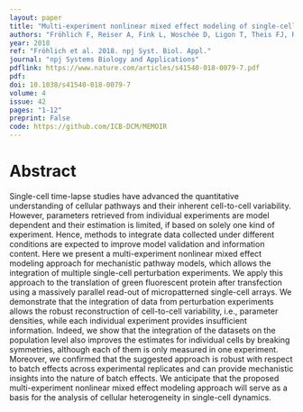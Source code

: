 ```yaml
---
layout: paper
title: "Multi-experiment nonlinear mixed effect modeling of single-cell translation kinetics after transfection"
authors: "Fröhlich F, Reiser A, Fink L, Woschée D, Ligon T, Theis FJ, Rädler JO, Hasenauer J"
year: 2018
ref: "Fröhlich et al. 2018. npj Syst. Biol. Appl."
journal: "npj Systems Biology and Applications"
pdflink: https://www.nature.com/articles/s41540-018-0079-7.pdf
pdf: 
doi: 10.1038/s41540-018-0079-7
volume: 4
issue: 42
pages: "1-12"
preprint: False
code: https://github.com/ICB-DCM/MEMOIR
---
```


# Abstract

Single-cell time-lapse studies have advanced the quantitative understanding of cellular pathways and their inherent cell-to-cell variability. However, parameters retrieved from individual experiments are model dependent and their estimation is limited, if based on solely one kind of experiment. Hence, methods to integrate data collected under different conditions are expected to improve model validation and information content. Here we present a multi-experiment nonlinear mixed effect modeling approach for mechanistic pathway models, which allows the integration of multiple single-cell perturbation experiments. We apply this approach to the translation of green fluorescent protein after transfection using a massively parallel read-out of micropatterned single-cell arrays. We demonstrate that the integration of data from perturbation experiments allows the robust reconstruction of cell-to-cell variability, i.e., parameter densities, while each individual experiment provides insufficient information. Indeed, we show that the integration of the datasets on the population level also improves the estimates for individual cells by breaking symmetries, although each of them is only measured in one experiment. Moreover, we confirmed that the suggested approach is robust with respect to batch effects across experimental replicates and can provide mechanistic insights into the nature of batch effects. We anticipate that the proposed multi-experiment nonlinear mixed effect modeling approach will serve as a basis for the analysis of cellular heterogeneity in single-cell dynamics.
